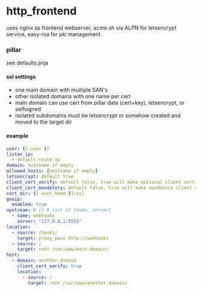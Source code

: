 # http_frontend

uses nginx as frontend webserver, acme.sh via ALPN for letsencrypt service, easy-rsa for pki management.

### pillar
see defaults.jinja

#### ssl settings
+ one main domain with multiple SAN's
+ other isolated domains with one name per cert
+ main domain can use cert from pillar data (cert+key), letsencrypt, or selfsigned
+ isolated subdomains must be letsencrypt or somehow created and moved to the target dir

#### example

```yaml
user: {{ user }}
listen_ip:
  - default-route-ip
domain: hostname if empty
allowed_hosts: [hostname if empty]
letsencrypt: default true
client_cert_verify: default false, true will make optional client certificate verification
client_cert_mandatory: default false, true will make mandatory client certificate verification
cert_dir: {{ user_home }}/ssl
geoip:
  enabled: true
upstream: # [] # list of {name, server}
  - name: webhooks
    server: "127.0.0.1:5555"
location:
  - source: /hooks/
    target: proxy_pass http://webhooks
  - source: /
    target: root /var/www/main.domain/
host:
  - domain: another.domain
    client_cert_verify: true
    location:
      - source: /
        target: root /var/www/another.domain/
```

